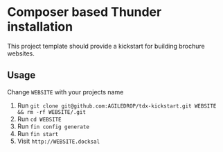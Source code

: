 # Composer based Thunder installation

This project template should provide a kickstart for building brochure websites.

## Usage

Change `WEBSITE` with your projects name

1. Run `git clone git@github.com:AGILEDROP/tdx-kickstart.git WEBSITE && rm -rf WEBSITE/.git`
2. Run `cd WEBSITE`
3. Run `fin config generate`
3. Run `fin start`
4. Visit `http://WEBSITE.docksal`


